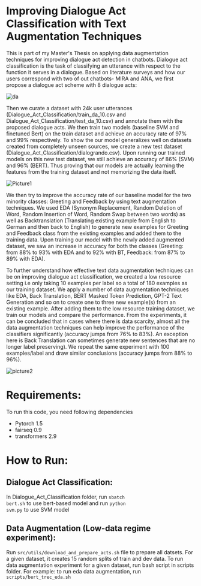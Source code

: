 # Improving Dialogue Act Classification with Text Augmentation Techniques

This is part of my Master's Thesis on applying data augmentation techniques for improving dialogue act detection in chatbots. Dialogue act classification is the task of classifying an utterance with respect to the function it serves in a dialogue. Based on literature surveys and how our users correspond with two of out chatbots- MIRA and ANA, we first propose a dialogue act scheme with 8 dialogue acts:

![da](https://user-images.githubusercontent.com/42430946/213807350-8e70e9bd-f461-49f4-badd-4f743ab301db.PNG)

Then we curate a dataset with 24k user utterances (Dialogue_Act_Classification/train_da_10.csv and Dialogue_Act_Classification/test_da_10.csv) and annotate them with the proposed dialogue acts. We then train two models (baseline SVM and finetuned Bert) on the train dataset and achieve an accuracy rate of 97% and 99% respectively. To show the our model generalizes well on datasets created from completely unseen sources, we create a new test dataset (Dialogue_Act_Classification/dialogrando.csv). Upon running our trained models on this new test dataset, we still achieve an accuracy of 86% (SVM) and 96% (BERT). Thus proving that our models are actually learning the features from the training dataset and not memorizing the data itself.  

![Picture1](https://user-images.githubusercontent.com/42430946/213808465-902940fe-e184-4a85-b7bb-792bc4460a13.png)

We then try to improve the accuracy rate of our baseline model for the two minority classes: Greeting and Feedback by using text augmentation techniques. We used EDA (Synonym Replacement, Random Deletion of Word, Random Insertion of Word, Random Swap between two words) as well as Backtranslation (Translating existing example from English to German and then back to English) to generate new examples for Greeting and Feedback class from the existing examples and added them to the training data. Upon training our model with the newly added augmented dataset, we saw an increase in accuracy for both the classes (Greeting: from 88% to 93% with EDA and to 92% with BT, Feedback: from 87% to 89% with EDA).

To further understand how effective text data augmentation techniques can be on improving dialogue act classification, we created a low resource setting i.e only taking 10 examples per label so a total of 180 examples as our training dataset. We apply a number of data augmentation techniques like EDA, Back Translation, BERT Masked Token Prediction, GPT-2 Text Generation and so on to create one to three new example(s) from an existing example. After adding them to the low resource training dataset, we train our models and compare the performance. From the experiments, it can be concluded that in cases where there is data scarcity, almost all the data augmentation techniques can help improve the performance of the classifiers significantly (accuracy jumps from 76% to 83%). An exception here is Back Translation can sometimes generate new sentences that are no longer label preserving). We repeat the same experiment with 100 examples/label and draw similar conclusions (accuracy jumps from 88% to 96%).

![picture2](https://user-images.githubusercontent.com/42430946/213809510-9aae5594-124c-4305-8294-29ac468ce5c5.PNG)

# Requirements:
To run this code, you need following dependencies
- Pytorch 1.5
- fairseq 0.9
- transformers 2.9

# How to Run:
## Dialogue Act Classification:
In Dialogue_Act_Classification folder, run <code>sbatch bert.sh</code> to use bert-based model and run <code>python svm.py</code> to use SVM model
## Data Augmentation (Low-data regime experiment):
Run <code>src/utils/download_and_prepare_acts.sh</code> file to prepare all datsets. For a given dataset, it creates 15 random splits of train and dev data.
To run data augmentation experiment for a given dataset, run bash script in scripts folder. For example: to run eda data augmentation,
run <code>scripts/bert_trec_eda.sh</code>

